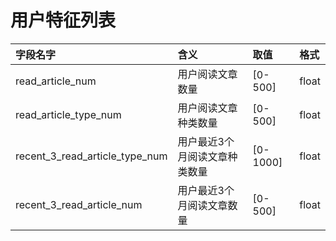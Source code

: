 # 用户特征列表

| 字段名字                       | 含义                          | 取值     | 格式  |
|:-------------------------------|:------------------------------|:---------|:------|
| read_article_num               | 用户阅读文章数量              | [0-500]  | float |
| read_article_type_num          | 用户阅读文章种类数量          | [0-500]  | float |
| recent_3_read_article_type_num | 用户最近3个月阅读文章种类数量 | [0-1000] | float |
| recent_3_read_article_num      | 用户最近3个月阅读文章数量     | [0-500]  | float |
